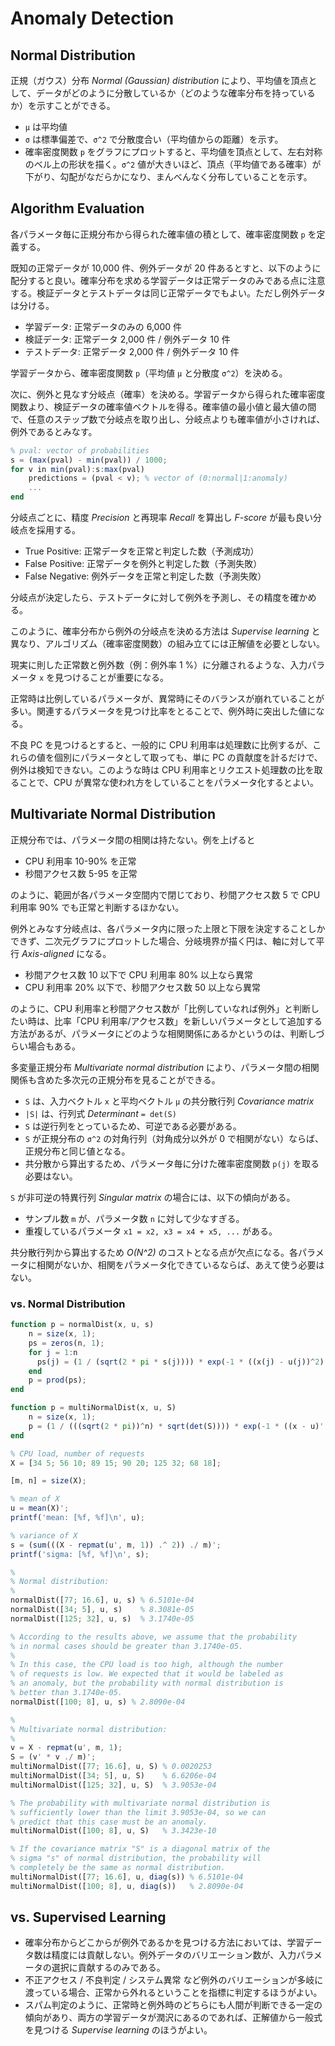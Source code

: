 # Anomaly Detection

<script type="text/x-mathjax-config">
  MathJax.Hub.Config({ tex2jax: { inlineMath: [['$','$'], ["\\(","\\)"]] } });
</script>
<script type="text/javascript"
  src="http://cdn.mathjax.org/mathjax/latest/MathJax.js?config=TeX-AMS_HTML">
</script>

## Normal Distribution

正規（ガウス）分布 _Normal (Gaussian) distribution_ により、平均値を頂点として、データがどのように分散しているか（どのような確率分布を持っているか）を示すことができる。

<script type="math/tex; mode=display" id="MathJax-Element-normal_distribution">
{\scriptsize \text{$\mu = $ the mean of $x$}} \\
{\scriptsize \text{$\sigma^{2} = $ the variance of $x$ ($\sigma =$ standard deviation)}} \\
\begin{align}
p(x; \mu, \sigma^{2}) & = \frac{1}{ \sqrt{ 2 \pi \sigma^{2} } } \exp \left( - \frac{ (x - \mu)^{2} }{ 2 \sigma^{2} } \right) \\
\end{align} \\
</script>

* `μ` は平均値
* `σ` は標準偏差で、`σ^2` で分散度合い（平均値からの距離）を示す。
* 確率密度関数 `p` をグラフにプロットすると、平均値を頂点として、左右対称のベル上の形状を描く。`σ^2` 値が大きいほど、頂点（平均値である確率）が下がり、勾配がなだらかになり、まんべんなく分布していることを示す。

## Algorithm Evaluation

各パラメータ毎に正規分布から得られた確率値の積として、確率密度関数 `p` を定義する。

<script type="math/tex; mode=display" id="MathJax-Element-anomaly_detection_algorithm">
\begin{align}
\mu_{j} & = \frac{1}{m} \sum_{i = 1}^{m} x_{j}^{(i)} \\
\sigma_{j}^{2} & = \frac{1}{m} \sum_{i = 1}^{m} (x_{j}^{(i)} - \mu_{j})^{2} \\
p(x) & = p(x_1; \mu_1, \sigma_1^2) \cdot p(x_2; \mu_2, \sigma_2^2) \cdot \ldots \cdot p(x_n; \mu_n, \sigma_n^2) \\
& = \prod_{j = 1}^{n} p(x_{j}; \mu_{j}, \sigma_{j}^{2}) \\
& = \prod_{j = 1}^{n} \frac{1}{ \sqrt{ 2 \pi \sigma_{j}^{2} } } \exp \left( - \frac{ (x_{j} - \mu_{j})^{2} }{ 2 \sigma_{j}^{2} } \right) \\
\end{align} \\
</script>

既知の正常データが 10,000 件、例外データが 20 件あるとすと、以下のように配分すると良い。確率分布を求める学習データは正常データのみである点に注意する。検証データとテストデータは同じ正常データでもよい。ただし例外データは分ける。

* 学習データ: 正常データのみの 6,000 件
* 検証データ: 正常データ 2,000 件 / 例外データ 10 件
* テストデータ: 正常データ 2,000 件 / 例外データ 10 件

学習データから、確率密度関数 `p`（平均値 `μ` と分散度 `σ^2`）を決める。

次に、例外と見なす分岐点（確率）を決める。学習データから得られた確率密度関数より、検証データの確率値ベクトルを得る。確率値の最小値と最大値の間で、任意のステップ数で分岐点を取り出し、分岐点よりも確率値が小さければ、例外であるとみなす。

```octave
% pval: vector of probabilities
s = (max(pval) - min(pval)) / 1000;
for v in min(pval):s:max(pval)
    predictions = (pval < v); % vector of (0:normal|1:anomaly)
    ...
end
```

分岐点ごとに、精度 _Precision_ と再現率 _Recall_ を算出し _F-score_ が最も良い分岐点を採用する。

<script type="math/tex; mode=display" id="MathJax-Element-anomaly_detection_algorithm_fscore">
{\scriptsize \text{$tp = $ true positive, $fp = $ false positive, $fn = $ false negative}} \\
{\scriptsize \text{$P = $ Precision, $R = $ Recall}} \\
P = \frac{tp}{tp + fp} \\
R = \frac{tp}{tp + fn} \\
F_{1} = 2 \frac{PR}{P + R} \\
</script>

* True Positive: 正常データを正常と判定した数（予測成功）
* False Positive: 正常データを例外と判定した数（予測失敗）
* False Negative: 例外データを正常と判定した数（予測失敗）

分岐点が決定したら、テストデータに対して例外を予測し、その精度を確かめる。

このように、確率分布から例外の分岐点を決める方法は _Supervise learning_ と異なり、アルゴリズム（確率密度関数）の組み立てには正解値を必要としない。

現実に則した正常数と例外数（例：例外率 1 %）に分離されるような、入力パラメータ `x` を見つけることが重要になる。

正常時は比例しているパラメータが、異常時にそのバランスが崩れていることが多い。関連するパラメータを見つけ比率をとることで、例外時に突出した値になる。

不良 PC を見つけるとすると、一般的に CPU 利用率は処理数に比例するが、これらの値を個別にパラメータとして取っても、単に PC の貢献度を計るだけで、例外は検知できない。このような時は CPU 利用率とリクエスト処理数の比を取ることで、CPU が異常な使われ方をしていることをパラメータ化するとよい。

## Multivariate Normal Distribution

正規分布では、パラメータ間の相関は持たない。例を上げると

* CPU 利用率 10-90% を正常
* 秒間アクセス数 5-95 を正常

のように、範囲が各パラメータ空間内で閉じており、秒間アクセス数 5 で CPU 利用率 90% でも正常と判断するほかない。

例外とみなす分岐点は、各パラメータ内に限った上限と下限を決定することしかできず、二次元グラフにプロットした場合、分岐境界が描く円は、軸に対して平行 _Axis-aligned_ になる。

* 秒間アクセス数 10 以下で CPU 利用率 80% 以上なら異常
* CPU 利用率 20% 以下で、秒間アクセス数 50 以上なら異常

のように、CPU 利用率と秒間アクセス数が「比例していなれば例外」と判断したい時は、比率「CPU 利用率/アクセス数」を新しいパラメータとして追加する方法があるが、パラメータにどのような相関関係にあるかというのは、判断しづらい場合もある。

多変量正規分布 _Multivariate normal distribution_ により、パラメータ間の相関関係も含めた多次元の正規分布を見ることができる。

<script type="math/tex; mode=display" id="MathJax-Element-multivariate_normal_distribution">
{\scriptsize \text{$m = $ number of examples}} \\
{\scriptsize \text{$n = $ number of features}} \\

\begin{align}
\mu & = \frac{1}{m} \sum_{i = 1}^{m} x^{(i)} \in \mathbb{R}^{n} \\
S & = \frac{1}{m} \sum_{i = 1}^{m} (x^{(i)} - \mu) (x^{(i)} - \mu)^{T} \in \mathbb{R}^{n \times n} \\
p(x; \mu, S) & = \frac{1}{ ( \sqrt{ 2 \pi } )^{m} \sqrt{ | S | } } \exp \left( - \frac{1}{2} (x - \mu)^{T} S^{-1} (x - \mu) \right) \\
\end{align}
</script>

* `S` は、入力ベクトル `x` と平均ベクトル `μ` の共分散行列 _Covariance matrix_
* `|S|` は、行列式 _Determinant_ `= det(S)`
* `S` は逆行列をとっているため、可逆である必要がある。
* `S` が正規分布の `σ^2` の対角行列（対角成分以外が 0 で相関がない）ならば、正規分布と同じ値となる。
* 共分散から算出するため、パラメータ毎に分けた確率密度関数 `p(j)` を取る必要はない。

`S` が非可逆の特異行列 _Singular matrix_ の場合には、以下の傾向がある。

* サンプル数 `m` が、パラメータ数 `n` に対して少なすぎる。
* 重複しているパラメータ `x1 = x2, x3 = x4 + x5, ...` がある。

共分散行列から算出するため _O(N^2)_ のコストとなる点が欠点になる。各パラメータに相関がないか、相関をパラメータ化できているならば、あえて使う必要はない。

### vs. Normal Distribution

```octave
function p = normalDist(x, u, s)
    n = size(x, 1);
    ps = zeros(n, 1);
    for j = 1:n
      ps(j) = (1 / (sqrt(2 * pi * s(j)))) * exp(-1 * ((x(j) - u(j))^2) / (2 * s(j)));
    end
    p = prod(ps);
end
```

```octave
function p = multiNormalDist(x, u, S)
    n = size(x, 1);
    p = (1 / (((sqrt(2 * pi))^n) * sqrt(det(S)))) * exp(-1 * ((x - u)' * pinv(S) * (x - u)) / 2);
end
```

```octave
% CPU load, number of requests
X = [34 5; 56 10; 89 15; 90 20; 125 32; 68 18];

[m, n] = size(X);

% mean of X
u = mean(X)';
printf('mean: [%f, %f]\n', u);

% variance of X
s = (sum(((X - repmat(u', m, 1)) .^ 2)) ./ m)';
printf('sigma: [%f, %f]\n', s);

%
% Normal distribution:
%
normalDist([77; 16.6], u, s) % 6.5101e-04
normalDist([34; 5], u, s)    % 8.3081e-05
normalDist([125; 32], u, s)  % 3.1740e-05

% According to the results above, we assume that the probability
% in normal cases should be greater than 3.1740e-05.
%
% In this case, the CPU load is too high, although the number
% of requests is low. We expected that it would be labeled as
% an anomaly, but the probability with normal distribution is
% better than 3.1740e-05.
normalDist([100; 8], u, s) % 2.8090e-04

%
% Multivariate normal distribution:
%
v = X - repmat(u', m, 1);
S = (v' * v ./ m)';
multiNormalDist([77; 16.6], u, S) % 0.0020253
multiNormalDist([34; 5], u, S)    % 6.6206e-04
multiNormalDist([125; 32], u, S)  % 3.9053e-04

% The probability with multivariate normal distribution is
% sufficiently lower than the limit 3.9053e-04, so we can
% predict that this case must be an anomaly.
multiNormalDist([100; 8], u, S)   % 3.3423e-10

% If the covariance matrix "S" is a diagonal matrix of the
% sigma "s" of normal distribution, the probability will
% completely be the same as normal distribution.
multiNormalDist([77; 16.6], u, diag(s)) % 6.5101e-04
multiNormalDist([100; 8], u, diag(s))   % 2.8090e-04
```

## vs. Supervised Learning

* 確率分布からどこからが例外であるかを見つける方法においては、学習データ数は精度には貢献しない。例外データのバリエーション数が、入力パラメータの選択に貢献するのみである。
* 不正アクセス / 不良判定 / システム異常 など例外のバリエーションが多岐に渡っている場合、正常から外れるということを指標に判定するほうがよい。
* スパム判定のように、正常時と例外時のどちらにも人間が判断できる一定の傾向があり、両方の学習データが潤沢にあるのであれば、正解値から一般式を見つける _Supervise learning_ のほうがよい。
